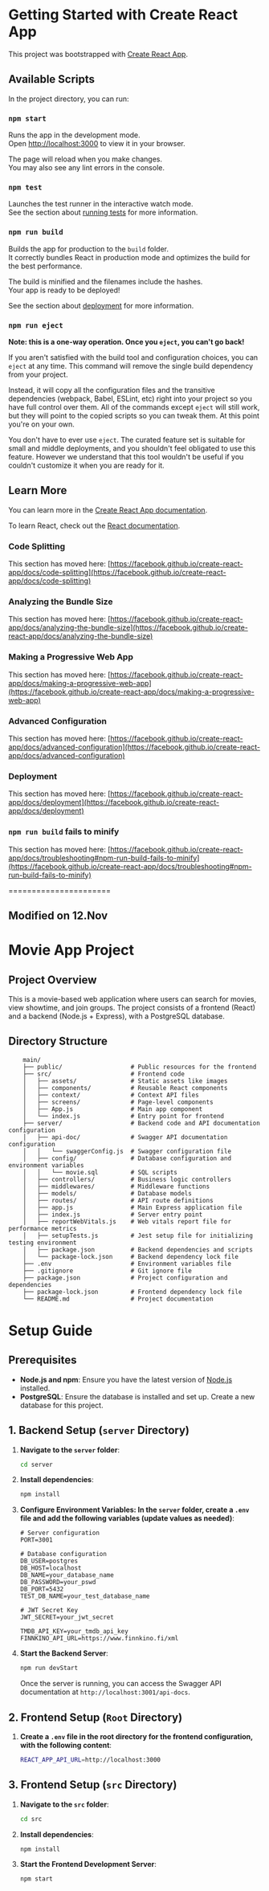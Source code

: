 # Getting Started with Create React App

This project was bootstrapped with [Create React App](https://github.com/facebook/create-react-app).

## Available Scripts

In the project directory, you can run:

### `npm start`

Runs the app in the development mode.\
Open [http://localhost:3000](http://localhost:3000) to view it in your browser.

The page will reload when you make changes.\
You may also see any lint errors in the console.

### `npm test`

Launches the test runner in the interactive watch mode.\
See the section about [running tests](https://facebook.github.io/create-react-app/docs/running-tests) for more information.

### `npm run build`

Builds the app for production to the `build` folder.\
It correctly bundles React in production mode and optimizes the build for the best performance.

The build is minified and the filenames include the hashes.\
Your app is ready to be deployed!

See the section about [deployment](https://facebook.github.io/create-react-app/docs/deployment) for more information.

### `npm run eject`

**Note: this is a one-way operation. Once you `eject`, you can't go back!**

If you aren't satisfied with the build tool and configuration choices, you can `eject` at any time. This command will remove the single build dependency from your project.

Instead, it will copy all the configuration files and the transitive dependencies (webpack, Babel, ESLint, etc) right into your project so you have full control over them. All of the commands except `eject` will still work, but they will point to the copied scripts so you can tweak them. At this point you're on your own.

You don't have to ever use `eject`. The curated feature set is suitable for small and middle deployments, and you shouldn't feel obligated to use this feature. However we understand that this tool wouldn't be useful if you couldn't customize it when you are ready for it.

## Learn More

You can learn more in the [Create React App documentation](https://facebook.github.io/create-react-app/docs/getting-started).

To learn React, check out the [React documentation](https://reactjs.org/).

### Code Splitting

This section has moved here: [https://facebook.github.io/create-react-app/docs/code-splitting](https://facebook.github.io/create-react-app/docs/code-splitting)

### Analyzing the Bundle Size

This section has moved here: [https://facebook.github.io/create-react-app/docs/analyzing-the-bundle-size](https://facebook.github.io/create-react-app/docs/analyzing-the-bundle-size)

### Making a Progressive Web App

This section has moved here: [https://facebook.github.io/create-react-app/docs/making-a-progressive-web-app](https://facebook.github.io/create-react-app/docs/making-a-progressive-web-app)

### Advanced Configuration

This section has moved here: [https://facebook.github.io/create-react-app/docs/advanced-configuration](https://facebook.github.io/create-react-app/docs/advanced-configuration)

### Deployment

This section has moved here: [https://facebook.github.io/create-react-app/docs/deployment](https://facebook.github.io/create-react-app/docs/deployment)

### `npm run build` fails to minify

This section has moved here: [https://facebook.github.io/create-react-app/docs/troubleshooting#npm-run-build-fails-to-minify](https://facebook.github.io/create-react-app/docs/troubleshooting#npm-run-build-fails-to-minify)


======================
## Modified on 12.Nov
# Movie App Project

## Project Overview
This is a movie-based web application where users can search for movies, view showtime, and join groups. The project consists of a frontend (React) and a backend (Node.js + Express), with a PostgreSQL database.

## Directory Structure

```plaintext
    main/
    ├── public/                   # Public resources for the frontend
    ├── src/                      # Frontend code
    │   ├── assets/               # Static assets like images
    │   ├── components/           # Reusable React components
    │   ├── context/              # Context API files
    │   ├── screens/              # Page-level components
    │   ├── App.js                # Main app component
    │   └── index.js              # Entry point for frontend
    ├── server/                   # Backend code and API documentation configuration
    │   ├── api-doc/              # Swagger API documentation configuration
    │   │   └── swaggerConfig.js  # Swagger configuration file
    │   ├── config/               # Database configuration and environment variables
    │   │   └── movie.sql         # SQL scripts
    │   ├── controllers/          # Business logic controllers
    │   ├── middlewares/          # Middleware functions
    │   ├── models/               # Database models
    │   ├── routes/               # API route definitions
    │   ├── app.js                # Main Express application file
    │   ├── index.js              # Server entry point
    │   ├── reportWebVitals.js    # Web vitals report file for performance metrics
    │   ├── setupTests.js         # Jest setup file for initializing testing environment
    │   ├── package.json          # Backend dependencies and scripts
    │   └── package-lock.json     # Backend dependency lock file
    ├── .env                      # Environment variables file
    ├── .gitignore                # Git ignore file
    ├── package.json              # Project configuration and dependencies
    ├── package-lock.json         # Frontend dependency lock file
    └── README.md                 # Project documentation
```

# Setup Guide

## Prerequisites

- **Node.js and npm**: Ensure you have the latest version of [Node.js](https://nodejs.org/) installed.
- **PostgreSQL**: Ensure the database is installed and set up. Create a new database for this project.

## 1. Backend Setup (`server` Directory)

1. **Navigate to the `server` folder**:
   ```bash
   cd server
   ```
2. **Install dependencies**:
   ```bash
   npm install
   ```
3. **Configure Environment Variables: In the `server` folder, create a `.env` file and add the following variables (update values as needed)**:
    ```plantext
    # Server configuration
   PORT=3001
   
   # Database configuration
   DB_USER=postgres
   DB_HOST=localhost
   DB_NAME=your_database_name
   DB_PASSWORD=your_pswd
   DB_PORT=5432
   TEST_DB_NAME=your_test_database_name
   
   # JWT Secret Key
    JWT_SECRET=your_jwt_secret
   
    TMDB_API_KEY=your_tmdb_api_key
    FINNKINO_API_URL=https://www.finnkino.fi/xml
    ``` 

4. **Start the Backend Server**:
    ```bash
   npm run devStart
    ```
   Once the server is running, you can access the Swagger API documentation at `http://localhost:3001/api-docs`.

## 2. Frontend Setup (`Root` Directory)
1. **Create a `.env` file in the root directory for the frontend configuration, with the following content**:
    ```bash
    REACT_APP_API_URL=http://localhost:3000
    ```

## 3. Frontend Setup (`src` Directory)
1. **Navigate to the `src` folder**:
    ```bash
    cd src
    ```
   
2. **Install dependencies**:
    ```bash
   npm install
    ```

4. **Start the Frontend Development Server**:
    ```bash
   npm start
    ```





















